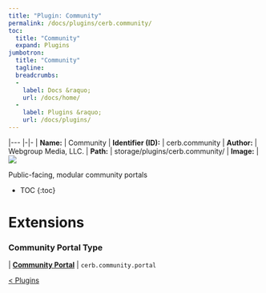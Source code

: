 ```yaml
---
title: "Plugin: Community"
permalink: /docs/plugins/cerb.community/
toc:
  title: "Community"
  expand: Plugins
jumbotron:
  title: "Community"
  tagline: 
  breadcrumbs:
  -
    label: Docs &raquo;
    url: /docs/home/
  -
    label: Plugins &raquo;
    url: /docs/plugins/
---
```


|---
|-|-
| **Name:** | Community
| **Identifier (ID):** | cerb.community
| **Author:** | Webgroup Media, LLC.
| **Path:** | storage/plugins/cerb.community/
| **Image:** | <img src="/assets/images/plugins/cerb.community.png" class="screenshot">

Public-facing, modular community portals

* TOC
{:toc}

# Extensions

### Community Portal Type

| [**Community Portal**](/docs/plugins/extensions/cerb.community.portal/) | `cerb.community.portal`


<div class="section-nav">
	<div class="left">
		<a href="/docs/plugins/#plugins" class="prev">&lt; Plugins</a>
	</div>
	<div class="right align-right">
	</div>
</div>
<div class="clear"></div>